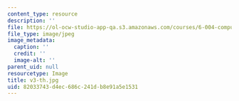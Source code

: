 ```yaml
---
content_type: resource
description: ''
file: https://ol-ocw-studio-app-qa.s3.amazonaws.com/courses/6-004-computation-structures-spring-2017/82033743d4ec686c241db8e91a5e1531_v3-th.jpg
file_type: image/jpeg
image_metadata:
  caption: ''
  credit: ''
  image-alt: ''
parent_uid: null
resourcetype: Image
title: v3-th.jpg
uid: 82033743-d4ec-686c-241d-b8e91a5e1531
---
```

